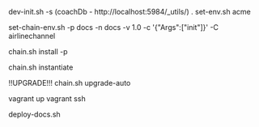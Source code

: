 dev-init.sh -s
(coachDb - http://localhost:5984/_utils/)
. set-env.sh acme

set-chain-env.sh -p docs -n docs -v 1.0 -c '{"Args":["init"]}' -C airlinechannel

chain.sh install -p

chain.sh instantiate

!!UPGRADE!!!
chain.sh upgrade-auto


vagrant up
vagrant ssh

deploy-docs.sh